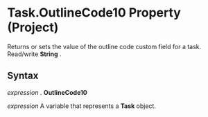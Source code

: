 
# Task.OutlineCode10 Property (Project)

 Returns or sets the value of the outline code custom field for a task. Read/write **String** .


## Syntax

 _expression_ . **OutlineCode10**

 _expression_ A variable that represents a **Task** object.

